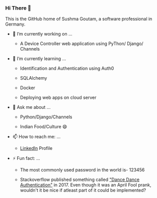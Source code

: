 ### Hi There 👋

This is the GitHub home of Sushma Goutam, a software professional in Germany. 

- 🔭 I’m currently working on ...

     - A Device Controller web application using PyThon/ Django/ Channels 

- 🌱 I’m currently learning ...

     - Identification and Authentication using Auth0
  
     - SQLAlchemy
  
     - Docker
  
     - Deploying web apps on cloud server
  
- 💬 Ask me about ... 

     - Python/Django/Channels
     
     - Indian Food/Culture 😄
  
- 📫 How to reach me: ...

     - [LinkedIn](https://www.linkedin.com/in/sushmagoutam) Profile
  
- ⚡ Fun fact: ...

     - The most commonly used password in the world is- 123456 
  
     - Stackoverflow published something called ["Dance Dance Authentication"](https://www.youtube.com/watch?v=VgC4b9K-gYU) in 2017. Even though it was an April Fool prank, wouldn't it be nice if atleast part of it could be implemented? 
  
<!--
**sushma-goutam/sushma-goutam** is a ✨ _special_ ✨ repository because its `README.md` (this file) appears on your GitHub profile.

Here are some ideas to get you started:

- 🔭 I’m currently working on ...
- 🌱 I’m currently learning ...
- 👯 I’m looking to collaborate on ...
- 🤔 I’m looking for help with ...
- 💬 Ask me about ...
- 📫 How to reach me: ...
- 😄 Pronouns: ...
- ⚡ Fun fact: ...
-->
